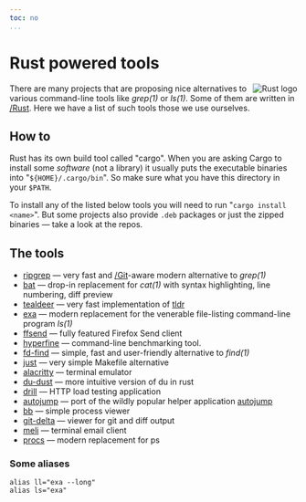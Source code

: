 ```yaml
---
toc: no
...
```


# Rust powered tools

<img style="background-color: white; float: right;" alt="Rust logo" src="https://www.rust-lang.org/static/images/rust-logo-blk.svg">

There are many projects that are proposing nice alternatives to various command-line tools like *grep(1)* or *ls(1)*. Some of them are written in [/Rust](). Here we have a list of such tools those we use ourselves.

## How to

Rust has its own build tool called "cargo". When you are asking Cargo to install some *software* (not a library) it usually puts the executable binaries into "`${HOME}/.cargo/bin`". So make sure what you have this directory in your `$PATH`.

To install any of the listed below tools you will need to run "`cargo install <name>`". But some projects also provide `.deb` packages or just the zipped binaries — take a look at the repos.

## The tools

- [ripgrep](https://github.com/BurntSushi/ripgrep) — very fast and [/Git]()-aware modern alternative to *grep(1)*
- [bat](https://github.com/sharkdp/bat) — drop-in replacement for *cat(1)* with syntax highlighting, line numbering, diff preview
- [tealdeer](https://github.com/dbrgn/tealdeer) — very fast implementation of [tldr](https://github.com/tldr-pages/tldr) 
- [exa](https://github.com/ogham/exa) — modern replacement for the venerable file-listing command-line program *ls(1)*
- [ffsend](https://github.com/timvisee/ffsend) — fully featured Firefox Send client
- [hyperfine](https://github.com/sharkdp/hyperfine) — command-line benchmarking tool.
- [fd-find](https://github.com/sharkdp/fd) — simple, fast and user-friendly alternative to *find(1)*
- [just](https://github.com/casey/just) — very simple Makefile alternative
- [alacritty](https://github.com/alacritty/alacritty) — terminal emulator
- [du-dust](https://github.com/bootandy/dust) — more intuitive version of du in rust
- [drill](https://github.com/fcsonline/drill) — HTTP load testing application
- [autojump](https://github.com/xen0n/autojump-rs) — port of the wildly popular helper application [autojump](https://github.com/wting/autojump)
- [bb](https://github.com/epilys/bb) — simple process viewer
- [git-delta](https://github.com/dandavison/delta) — viewer for git and diff output
- [meli](https://github.com/meli/meli) — terminal email client
- [procs](https://github.com/dalance/procs) — modern replacement for ps

### Some aliases

```
alias ll="exa --long"
alias ls="exa"
```
